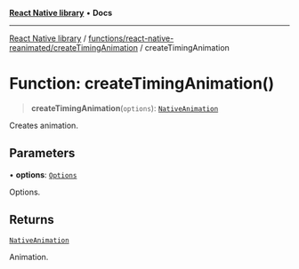 [**React Native library**](../../../../index.md) • **Docs**

***

[React Native library](../../../../modules.md) / [functions/react-native-reanimated/createTimingAnimation](../index.md) / createTimingAnimation

# Function: createTimingAnimation()

> **createTimingAnimation**(`options`): [`NativeAnimation`](../../react-native-reanimated-common/types/interfaces/NativeAnimation.md)

Creates animation.

## Parameters

• **options**: [`Options`](../interfaces/Options.md)

Options.

## Returns

[`NativeAnimation`](../../react-native-reanimated-common/types/interfaces/NativeAnimation.md)

Animation.

